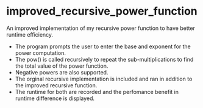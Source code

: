 # improved_recursive_power_function
An improved implementation of my recursive power function to have better runtime efficiency. 

- The program prompts the user to enter the base and exponent for the power computation.
- The pow() is called recursively to repeat the sub-multiplications to find the total value of the power function.
- Negative powers are also supported.
- The orginal recursive implementation is included and ran in addition to the improved recursive function.
- The runtime for both are recorded and the perfomance benefit in runtime difference is displayed.
